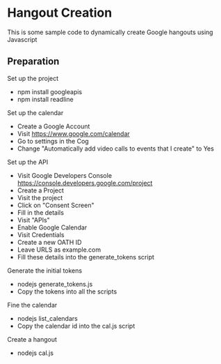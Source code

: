 # Hangout Creation

This is some sample code to dynamically create Google hangouts using Javascript

## Preparation

Set up the project

* npm install googleapis
* npm install readline

Set up the calendar

* Create a Google Account
* Visit https://www.google.com/calendar
* Go to settings in the Cog
* Change "Automatically add video calls to events that I create" to Yes

Set up the API

* Visit Google Developers Console https://console.developers.google.com/project
* Create a Project
* Visit the project
* Click on "Consent Screen"
* Fill in the details
* Visit "APIs"
* Enable Google Calendar
* Visit Credentials
* Create a new OATH ID
* Leave URLS as example.com
* Fill these details into the generate_tokens script

Generate the initial tokens
* nodejs generate_tokens.js
* Copy the tokens into all the scripts

Fine the calendar
* nodejs list_calendars
* Copy the calendar id into the cal.js script

Create a hangout
* nodejs cal.js


